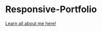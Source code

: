 # Responsive-Portfolio

[Learn all about me here!](https://ethantatum.github.io/Responsive-Portfolio/ "Responsive Portfolio")